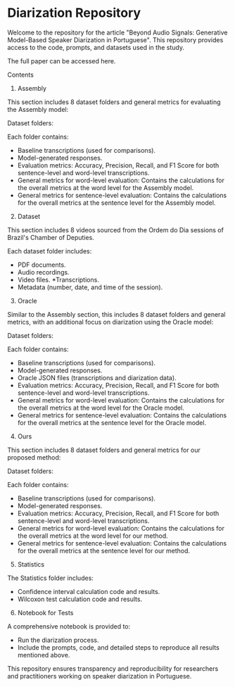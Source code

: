 # Diarization Repository
Welcome to the repository for the article "Beyond Audio Signals: Generative Model-Based Speaker Diarization in Portuguese".
This repository provides access to the code, prompts, and datasets used in the study.

The full paper can be accessed here.

Contents



1. Assembly


This section includes 8 dataset folders and general metrics for evaluating the Assembly model:

Dataset folders:


Each folder contains:


* Baseline transcriptions (used for comparisons).
* Model-generated responses.
* Evaluation metrics: Accuracy, Precision, Recall, and F1 Score for both sentence-level and word-level transcriptions.
* General metrics for word-level evaluation: Contains the calculations for the overall metrics at the word level for the Assembly model.
* General metrics for sentence-level evaluation: Contains the calculations for the overall metrics at the sentence level for the Assembly model.



2. Dataset


This section includes 8 videos sourced from the Ordem do Dia sessions of Brazil's Chamber of Deputies.

Each dataset folder includes:

* PDF documents.
* Audio recordings.
* Video files.
*Transcriptions.
* Metadata (number, date, and time of the session).



3. Oracle


Similar to the Assembly section, this includes 8 dataset folders and general metrics, with an additional focus on diarization using the Oracle model:

Dataset folders:


Each folder contains:
* Baseline transcriptions (used for comparisons).
* Model-generated responses.
* Oracle JSON files (transcriptions and diarization data).
* Evaluation metrics: Accuracy, Precision, Recall, and F1 Score for both sentence-level and word-level transcriptions.
* General metrics for word-level evaluation: Contains the calculations for the overall metrics at the word level for the Oracle model.
* General metrics for sentence-level evaluation: Contains the calculations for the overall metrics at the sentence level for the Oracle model.



4. Ours


This section includes 8 dataset folders and general metrics for our proposed method:

Dataset folders:


Each folder contains:

* Baseline transcriptions (used for comparisons).
* Model-generated responses.
* Evaluation metrics: Accuracy, Precision, Recall, and F1 Score for both sentence-level and word-level transcriptions.
* General metrics for word-level evaluation: Contains the calculations for the overall metrics at the word level for our method.
* General metrics for sentence-level evaluation: Contains the calculations for the overall metrics at the sentence level for our method.

5. Statistics

   
The Statistics folder includes:

* Confidence interval calculation code and results.
* Wilcoxon test calculation code and results.

6. Notebook for Tests

   
A comprehensive notebook is provided to:

* Run the diarization process.
* Include the prompts, code, and detailed steps to reproduce all results mentioned above.

This repository ensures transparency and reproducibility for researchers and practitioners working on speaker diarization in Portuguese.
